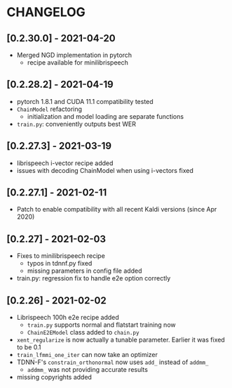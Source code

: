 # CHANGELOG

## [0.2.30.0] - 2021-04-20

- Merged NGD implementation in pytorch
    - recipe available for minilibrispeech

## [0.2.28.2] - 2021-04-19

- pytorch 1.8.1 and CUDA 11.1 compatibility tested
- ``ChainModel`` refactoring
    - initialization and model loading are separate functions
- ``train.py``: conveniently outputs best WER

## [0.2.27.3] - 2021-03-19

- librispeech i-vector recipe added
- issues with decoding ChainModel when using i-vectors fixed

## [0.2.27.1] - 2021-02-11

- Patch to enable compatibility with all recent Kaldi versions (since Apr 2020)

## [0.2.27] - 2021-02-03

- Fixes to minilibrispeech recipe
    - typos in tdnnf.py fixed
    - missing parameters in config file added
- train.py: regression fix to handle e2e option correctly

## [0.2.26] - 2021-02-02

- Librispeech 100h e2e recipe added
    - ``train.py`` supports normal and flatstart training now
    - ``ChainE2EModel`` class added to ``chain.py``
- ``xent_regularize`` is now actually a tunable parameter. Earlier it was fixed to be 0.1
- ``train_lfmmi_one_iter`` can now take an optimizer
- TDNN-F's ``constrain_orthonormal`` now uses ``add_`` instead of ``addmm_``
    - ``addmm_`` was not providing accurate results
- missing copyrights added
